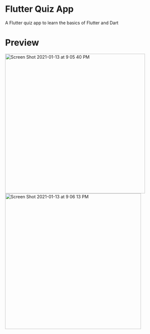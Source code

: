 # Flutter Quiz App

A Flutter quiz app to learn the basics of Flutter and Dart


# Preview 
<img width="453" alt="Screen Shot 2021-01-13 at 9 05 40 PM" src="https://user-images.githubusercontent.com/52745897/104473902-7abbd780-55e3-11eb-8754-5eb71b034f14.png">


<img width="440" alt="Screen Shot 2021-01-13 at 9 06 13 PM" src="https://user-images.githubusercontent.com/52745897/104473909-7e4f5e80-55e3-11eb-810b-9f2f0d212a1a.png">

